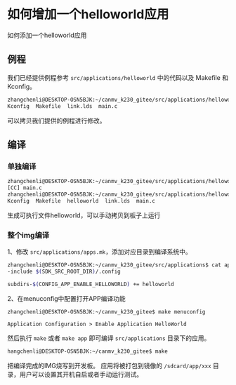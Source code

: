 # 如何增加一个helloworld应用

如何添加一个helloworld应用

## 例程

我们已经提供例程参考 `src/applications/helloworld` 中的代码以及 Makefile 和 Kconfig。

```bash
zhangchenli@DESKTOP-OSN5BJK:~/canmv_k230_gitee/src/applications/helloworld$ ls
Kconfig  Makefile  link.lds  main.c
```

可以拷贝我们提供的例程进行修改。

## 编译

### 单独编译

```bash
zhangchenli@DESKTOP-OSN5BJK:~/canmv_k230_gitee/src/applications/helloworld$ make
[CC] main.c
zhangchenli@DESKTOP-OSN5BJK:~/canmv_k230_gitee/src/applications/helloworld$ ls
Kconfig  Makefile  helloworld  link.lds  main.c
```

生成可执行文件helloworld，可以手动拷贝到板子上运行

### 整个img编译

1、修改 `src/applications/apps.mk`，添加对应目录到编译系统中。

```bash
zhangchenli@DESKTOP-OSN5BJK:~/canmv_k230_gitee/src/applications$ cat apps.mk
-include $(SDK_SRC_ROOT_DIR)/.config

subdirs-$(CONFIG_APP_ENABLE_HELLOWORLD) += helloworld
```

2、在menuconfig中配置打开APP编译功能

```bash
zhangchenli@DESKTOP-OSN5BJK:~/canmv_k230_gitee$ make menuconfig
```

```text
Application Configuration > Enable Application HelloWorld
```

然后执行 `make` 或者 `make app` 即可编译 `src/applications` 目录下的应用。

```bash
hangchenli@DESKTOP-OSN5BJK:~/canmv_k230_gitee$ make
```

把编译完成的IMG烧写到开发板。
应用将被打包到镜像的 `/sdcard/app/xxx` 目录，用户可以设置其开机自启或者手动运行测试。
